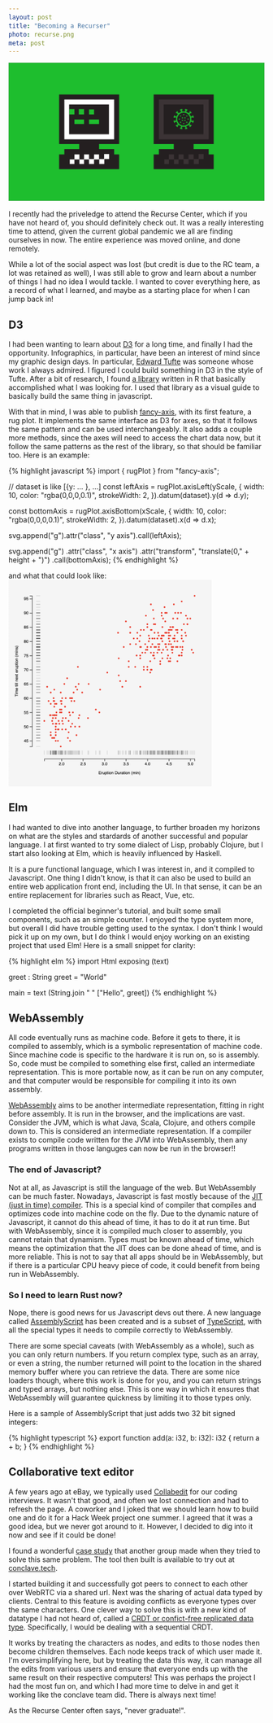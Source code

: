 ```yaml
---
layout: post
title: "Becoming a Recurser"
photo: recurse.png
meta: post
---
```


![](/images/recurse.png)

I recently had the priveledge to attend the Recurse Center, which if you have not heard of, you should definitely check out. It was a really interesting time to attend, given the current global pandemic we all are finding ourselves in now. The entire experience was moved online,<!--more--> and done remotely. 

While a lot of the social aspect was lost (but credit is due to the RC team, a lot was retained as well), I was still able to grow and learn about a number of things I had no idea I would tackle. I wanted to cover everything here, as a record of what I learned, and maybe as a starting place for when I can jump back in!

## D3

I had been wanting to learn about [D3][d3] for a long time, and finally I had the opportunity. Infographics, in particular, have been an interest of mind since my graphic design days. In particular, [Edward Tufte][tufte] was someone whose work I always admired. I figured I could build something in D3 in the style of Tufte. After a bit of research, I found [a library][rfancyaxis] written in R that basically accomplished what I was looking for. I used that library as a visual guide to basically build the same thing in javascript.

With that in mind, I was able to publish [fancy-axis][fancyaxis], with its first feature, a rug plot. It implements the same interface as D3 for axes, so that it follows the same pattern and can be used interchangeably. It also adds a couple more methods, since the axes will need to access the chart data now, but it follow the same patterns as the rest of the library, so that should be familiar too. Here is an example:

{% highlight javascript %}
import { rugPlot } from "fancy-axis";
 
// dataset is like [{y: ... }, ...]
const leftAxis = rugPlot.axisLeft(yScale, {
        width: 10,
        color: "rgba(0,0,0,0.1)",
        strokeWidth: 2,
    }).datum(dataset).y(d => d.y);

const bottomAxis = rugPlot.axisBottom(xScale, {
        width: 10,
        color: "rgba(0,0,0,0.1)",
        strokeWidth: 2,
    }).datum(dataset).x(d => d.x);
 
svg.append("g").attr("class", "y axis").call(leftAxis);

svg.append("g")
    .attr("class", "x axis")
    .attr("transform", "translate(0," + height + ")")
    .call(bottomAxis);
{% endhighlight %}

and what that could look like:
<img src="https://github.com/scttdavs/fancy-axis/raw/master/rug-plot-example.png" alt="drawing" style="max-width:400px; display: block;"/>

## Elm

I had wanted to dive into another language, to further broaden my horizons on what are the styles and stardards of another successful and popular language. I at first wanted to try some dialect of Lisp, probably Clojure, but I start also looking at Elm, which is heavily influenced by Haskell.

It is a pure functional language, which I was interest in, and it compiled to Javascript. One thing I didn't know, is that it can also be used to build an entire web application front end, including the UI. In that sense, it can be an entire replacement for libraries such as React, Vue, etc.

I completed the official beginner's tutorial, and built some small components, such as an simple counter. I enjoyed the type system more, but overall I did have trouble getting used to the syntax. I don't think I would pick it up on my own, but I do think I would enjoy working on an existing project that used Elm! Here is a small snippet for clarity:

{% highlight elm %}
import Html exposing (text)

greet : String
greet = "World"

main =
  text (String.join " " ["Hello", greet])
{% endhighlight %}

## WebAssembly

All code eventually runs as machine code. Before it gets to there, it is compiled to assembly, which is a symbolic representation of machine code. Since machine code is specific to the hardware it is run on, so is assembly. So, code must be compiled to something else first, called an intermediate representation. This is more portable now, as it can be run on any computer, and that computer would be responsible for compiling it into its own assembly.

[WebAssembly][webassembly] aims to be another intermediate representation, fitting in right before assembly. It is run in the browser, and the implications are vast. Consider the JVM, which is what Java, Scala, Clojure, and others compile down to. This is considered an intermediate representation. If a compiler exists to compile code written for the JVM into WebAssembly, then any programs written in those languges can now be run in the browser!!

### The end of Javascript?

Not at all, as Javascript is still the language of the web. But WebAssembly can be much faster. Nowadays, Javascript is fast mostly because of the [JIT (just in time) compiler][jit]. This is a special kind of compiler that compiles and optimizes code into machine code on the fly. Due to the dynamic nature of Javascript, it cannot do this ahead of time, it has to do it at run time. But with WebAssembly, since it is compiled much closer to assembly, you cannot retain that dynamism. Types must be known ahead of time, which means the optimization that the JIT does can be done ahead of time, and is more reliable. This is not to say that all apps should be in WebAssembly, but if there is a particular CPU heavy piece of code, it could benefit from being run in WebAssembly.

### So I need to learn Rust now?

Nope, there is good news for us Javascript devs out there. A new language called [AssemblyScript][assemblyscript] has been created and is a subset of [TypeScript][typescript], with all the special types it needs to compile correctly to WebAssembly.

There are some special caveats (with WebAssembly as a whole), such as you can only return numbers. If you return complex type, such as an array, or even a string, the number returned will point to the location in the shared memory buffer where you can retrieve the data. There are some nice loaders though, where this work is done for you, and you can return strings and typed arrays, but nothing else. This is one way in which it ensures that WebAssembly will guarantee quickness by limiting it to those types only.

Here is a sample of AssemblyScript that just adds two 32 bit signed integers:

{% highlight typescript %}
export function add(a: i32, b: i32): i32 {
    return a + b;
}
{% endhighlight %}

## Collaborative text editor

A few years ago at eBay, we typically used [Collabedit][collabedit] for our coding interviews. It wasn't that good, and often we lost connection and had to refresh the page. A coworker and I joked that we should learn how to build one and do it for a Hack Week project one summer. I agreed that it was a good idea, but we never got around to it. However, I decided to dig into it now and see if it could be done!

I found a wonderful [case study][casestudy] that another group made when they tried to solve this same problem. The tool then built is available to try out at [conclave.tech][conclave].

I started building it and successfully got peers to connect to each other over WebRTC via a shared url. Next was the sharing of actual data typed by clients. Central to this feature is avoiding conflicts as everyone types over the same characters. One clever way to solve this is with a new kind of datatype I had not heard of, called a [CRDT or confict-free replicated data type][crdt]. Specifically, I would be dealing with a sequential CRDT.

It works by treating the characters as nodes, and edits to those nodes then become children themselves. Each node keeps track of which user made it. I'm oversimplifying here, but by treating the data this way, it can manage all the edits from various users and ensure that everyone ends up with the same result on their respective computers! This was perhaps the project I had the most fun on, and which I had more time to delve in and get it working like the conclave team did. There is always next time!

As the Recurse Center often says, "never graduate!".

[d3]: https://d3js.org/
[rfancyaxis]: https://www.cl.cam.ac.uk/~sjm217/projects/graphics/
[fancyaxis]: https://www.npmjs.com/package/fancy-axis
[tufte]: https://en.wikipedia.org/wiki/Edward_Tufte
[webassembly]: https://webassembly.org/
[assemblyscript]: https://docs.assemblyscript.org/
[typescript]: https://www.typescriptlang.org/
[jit]: https://en.wikipedia.org/wiki/Just-in-time_compilation
[collabedit]: http://collabedit.com/
[casestudy]: https://conclave-team.github.io/conclave-site/
[conclave]: http://conclave.tech/
[crdt]: https://en.wikipedia.org/wiki/Conflict-free_replicated_data_type
